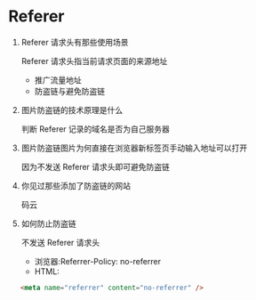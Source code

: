 # Referer

1. Referer 请求头有那些使用场景

   Referer 请求头指当前请求页面的来源地址

   - 推广流量地址
   - 防盗链与避免防盗链

2. 图片防盗链的技术原理是什么

   判断 Referer 记录的域名是否为自己服务器

3. 图片防盗链图片为何直接在浏览器新标签页手动输入地址可以打开

   因为不发送 Referer 请求头即可避免防盗链

4. 你见过那些添加了防盗链的网站

   码云

5. 如何防止防盗链

   不发送 Referer 请求头

   - 浏览器:Referrer-Policy: no-referrer
   - HTML:

```HTML
   <meta name="referrer" content="no-referrer" />
```
